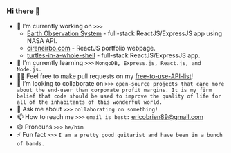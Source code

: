### Hi there 👋


- 🔭 I’m currently working on `>>>` 
    - [Earth Observation System](https://github.com/cireneirbo/Earth-Observation-System) - full-stack ReactJS/ExpressJS app using NASA API.
    - [cireneirbo.com](https://github.com/cireneirbo/cireneirbo.com) - ReactJS portfolio webpage.
    - [turtles-in-a-whole-shell](https://github.com/cireneirbo/turtles-in-a-whole-shell) - full-stack ReactJS/ExpressJS app.
- 🌱 I’m currently learning `>>>` `MongoDB, Express.js, React.js, and Node.js.`
- 🐱‍🏍 Feel free to make pull requests on my [free-to-use-API-list](https://github.com/cireneirbo/free-to-use-API-list)!
- 👯 I’m looking to collaborate on `>>>` `open-source projects that care more about the end-user than corporate profit margins. It is my firm belief that code should be used to improve the quality of life for all of the inhabitants of this wonderful world.`
- 💬 Ask me about `>>>` `collaborating on something!`
- 📫 How to reach me `>>>` `email is best:` ericobrien89@gmail.com
- 😄 Pronouns `>>>` `he/him`
- ⚡ Fun fact `>>>` `I am a pretty good guitarist and have been in a bunch of bands.`

